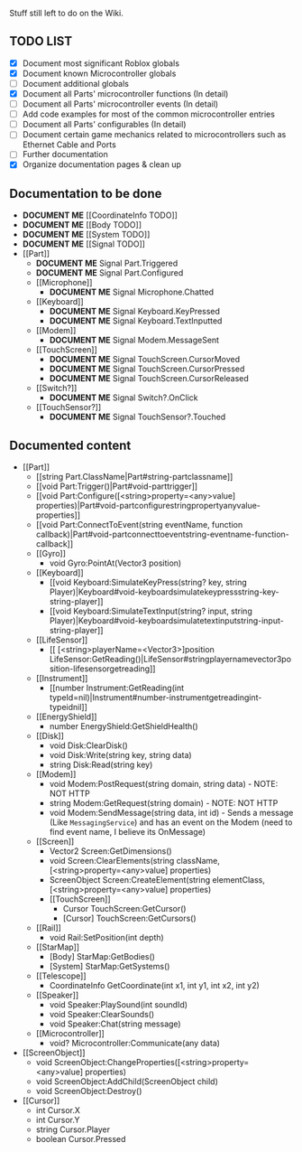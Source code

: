 Stuff still left to do on the Wiki.

## TODO LIST

* [x] Document most significant Roblox globals
* [x] Document known Microcontroller globals
* [ ] Document additional globals
* [x] Document all Parts' microcontroller functions (In detail)
* [ ] Document all Parts' microcontroller events (In detail)
* [ ] Add code examples for most of the common microcontroller entries
* [ ] Document all Parts' configurables (In detail)
* [ ] Document certain game mechanics related to microcontrollers such as Ethernet Cable and Ports
* [ ] Further documentation
* [x] Organize documentation pages & clean up

## Documentation to be done
* **DOCUMENT ME** [[CoordinateInfo TODO]]
* **DOCUMENT ME** [[Body TODO]]
* **DOCUMENT ME** [[System TODO]]
* **DOCUMENT ME** [[Signal TODO]]
* [[Part]]
  * **DOCUMENT ME** Signal Part.Triggered
  * **DOCUMENT ME** Signal Part.Configured
  * [[Microphone]]
    * **DOCUMENT ME** Signal Microphone.Chatted
  * [[Keyboard]]
    * **DOCUMENT ME** Signal Keyboard.KeyPressed
    * **DOCUMENT ME** Signal Keyboard.TextInputted
  * [[Modem]]
    * **DOCUMENT ME** Signal Modem.MessageSent
  * [[TouchScreen]]
    * **DOCUMENT ME** Signal TouchScreen.CursorMoved
    * **DOCUMENT ME** Signal TouchScreen.CursorPressed
    * **DOCUMENT ME** Signal TouchScreen.CursorReleased
  * [[Switch?]]
    * **DOCUMENT ME** Signal Switch?.OnClick
  * [[TouchSensor?]]
    * **DOCUMENT ME** Signal TouchSensor?.Touched

## Documented content

* [[Part]]
  * [[string Part.ClassName|Part#string-partclassname]]
  * [[void Part:Trigger()|Part#void-parttrigger]]
  * [[void Part:Configure([\<string\>property=\<any\>value] properties)|Part#void-partconfigurestringpropertyanyvalue-properties]]
  * [[void Part:ConnectToEvent(string eventName, function callback)|Part#void-partconnecttoeventstring-eventname-function-callback]]
  * [[Gyro]]
    * void Gyro:PointAt(Vector3 position)
  * [[Keyboard]]
    * [[void Keyboard:SimulateKeyPress(string? key, string Player)|Keyboard#void-keyboardsimulatekeypressstring-key-string-player]]
    * [[void Keyboard:SimulateTextInput(string? input, string Player)|Keyboard#void-keyboardsimulatetextinputstring-input-string-player]]
  * [[LifeSensor]]
    * [[ [\<string\>playerName=\<Vector3\>]position LifeSensor:GetReading()|LifeSensor#stringplayernamevector3position-lifesensorgetreading]]
  * [[Instrument]]
    * [[number Instrument:GetReading(int typeId=nil)|Instrument#number-instrumentgetreadingint-typeidnil]]
  * [[EnergyShield]]
    * number EnergyShield:GetShieldHealth()
  * [[Disk]]
    * void Disk:ClearDisk()
    * void Disk:Write(string key, string data)
    * string Disk:Read(string key)
  * [[Modem]]
    * void Modem:PostRequest(string domain, string data) - NOTE: NOT HTTP
    * string Modem:GetRequest(string domain) - NOTE: NOT HTTP
    * void Modem:SendMessage(string data, int id) - Sends a message (Like `MessagingService`) and has an event on the Modem (need to find event name, I believe its OnMessage)
  * [[Screen]]
    * Vector2 Screen:GetDimensions()
    * void Screen:ClearElements(string className, [\<string\>property=\<any\>value] properties)
    * ScreenObject Screen:CreateElement(string elementClass, [\<string\>property=\<any\>value] properties)
    * [[TouchScreen]]
      * Cursor TouchScreen:GetCursor()
      * [Cursor] TouchScreen:GetCursors()
  * [[Rail]]
    * void Rail:SetPosition(int depth)
  * [[StarMap]]
    * [Body] StarMap:GetBodies()
    * [System] StarMap:GetSystems()
  * [[Telescope]]
    * CoordinateInfo GetCoordinate(int x1, int y1, int x2, int y2)
  * [[Speaker]]
    * void Speaker:PlaySound(int soundId)
    * void Speaker:ClearSounds()
    * void Speaker:Chat(string message)
  * [[Microcontroller]]
    * void? Microcontroller:Communicate(any data)
* [[ScreenObject]]
  * void ScreenObject:ChangeProperties([\<string\>property=\<any\>value] properties)
  * void ScreenObject:AddChild(ScreenObject child)
  * void ScreenObject:Destroy()
* [[Cursor]]
  * int Cursor.X
  * int Cursor.Y
  * string Cursor.Player
  * boolean Cursor.Pressed
